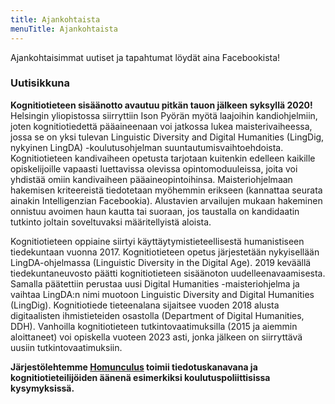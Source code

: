 ```yaml
---
title: Ajankohtaista
menuTitle: Ajankohtaista
---
```


Ajankohtaisimmat uutiset ja tapahtumat löydät aina Facebookista!

### Uutisikkuna

**Kognitiotieteen sisäänotto avautuu pitkän tauon jälkeen syksyllä 2020!** Helsingin yliopistossa siirryttiin Ison Pyörän myötä laajoihin kandiohjelmiin, joten kognitiotiedettä pääaineenaan voi jatkossa lukea maisterivaiheessa, jossa se on yksi tulevan Linguistic Diversity and Digital Humanities (LingDig, nykyinen LingDA) -koulutusohjelman suuntautumisvaihtoehdoista. Kognitiotieteen kandivaiheen opetusta tarjotaan kuitenkin edelleen kaikille opiskelijoille vapaasti luettavissa olevissa opintomoduuleissa, joita voi yhdistää omiin kandivaiheen pääaineopintoihinsa. Maisteriohjelmaan hakemisen kriteereistä tiedotetaan myöhemmin erikseen (kannattaa seurata ainakin Intelligenzian Facebookia). Alustavien arvailujen mukaan hakeminen onnistuu avoimen haun kautta tai suoraan, jos taustalla on kandidaatin tutkinto joltain soveltuvaksi määritellyistä aloista.

Kognitiotieteen oppiaine siirtyi käyttäytymistieteellisestä humanistiseen tiedekuntaan vuonna 2017. Kognitiotieteen opetus järjestetään nykyisellään LingDA-ohjelmassa (Linguistic Diversity in the Digital Age). 2019 keväällä tiedekuntaneuvosto päätti kognitiotieteen sisäänoton uudelleenavaamisesta. Samalla päätettiin perustaa uusi Digital Humanities -maisteriohjelma ja vaihtaa LingDA:n nimi muotoon Linguistic Diversity and Digital Humanities (LingDig). Kognitiotiede tieteenalana sijaitsee vuoden 2018 alusta digitaalisten ihmistieteiden osastolla (Department of Digital Humanities, DDH). Vanhoilla kognitiotieteen tutkintovaatimuksilla (2015 ja aiemmin aloittaneet) voi opiskella vuoteen 2023 asti, jonka jälkeen on siirryttävä uusiin tutkintovaatimuksiin.

**Järjestölehtemme [Homunculus](https://medium.com/homunculus-culus) toimii tiedotuskanavana ja kognitiotieteilijöiden äänenä esimerkiksi koulutuspoliittisissa kysymyksissä.**
